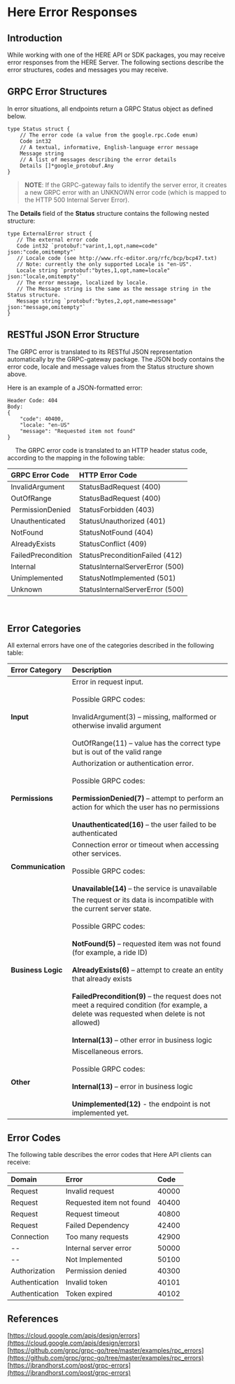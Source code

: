 # Here Error Responses #

## Introduction ##

While working with one of the HERE API or SDK packages, you may receive error responses from the HERE Server. The following sections describe the error structures, codes and messages you may receive.

<a name="GRPCErrorStructure"></a>
## GRPC Error Structures ##

In error situations, all endpoints return a GRPC Status object as defined below.

    type Status struct {
        // The error code (a value from the google.rpc.Code enum)
        Code int32
        // A textual, informative, English-language error message
        Message string
        // A list of messages describing the error details
        Details []*google_protobuf.Any
    }

>**NOTE**: If the GRPC-gateway fails to identify the server error, it creates a new GRPC error with an UNKNOWN error code (which is mapped to the HTTP 500 Internal Server Error).

The **Details** field of the **Status** structure contains the following nested structure:

    type ExternalError struct {
       // The external error code
       Code int32 `protobuf:"varint,1,opt,name=code" json:"code,omitempty"`
       // Locale code (see http://www.rfc-editor.org/rfc/bcp/bcp47.txt)
       // Note: currently the only supported Locale is "en-US". 
       Locale string `protobuf:"bytes,1,opt,name=locale" json:"locale,omitempty"`
       // The error message, localized by locale.
       // The Message string is the same as the message string in the Status structure.
       Message string `protobuf:"bytes,2,opt,name=message" json:"message,omitempty"`
    }

## RESTful JSON Error Structure ##

The GRPC error is translated to its RESTful JSON representation automatically by the GRPC-gateway package. The JSON body contains the error code, locale and message values from the Status structure shown above.

Here is an example of a JSON-formatted error:

    Header Code: 404
    Body:
    {
        "code": 40400,
        "locale: "en-US"
        "message": "Requested item not found"
    }
 
The GRPC error code is translated to an HTTP header status code, according to the mapping in the following table:

GRPC Error Code	| HTTP Error Code
:---------------|:----------------
InvalidArgument	|StatusBadRequest (400)
OutOfRange	|StatusBadRequest (400)
PermissionDenied	|StatusForbidden (403)
Unauthenticated	|StatusUnauthorized (401)
NotFound	|StatusNotFound (404)
AlreadyExists	|StatusConflict (409)
FailedPrecondition	|StatusPreconditionFailed (412)
Internal	|StatusInternalServerError (500)
Unimplemented	|StatusNotImplemented (501)
Unknown	|StatusInternalServerError (500)
 
## Error Categories ##

All external errors have one of the categories described in the following table:

Error Category	| Description
:---------------|:------------
**Input**	|	Error in request input.<br/><br/>Possible GRPC codes:<br/><br/>InvalidArgument(3) – missing, malformed or otherwise invalid argument<br/><br/>OutOfRange(11) – value has the correct type but is out of the valid range
**Permissions**|Authorization or authentication error.<br/><br/>Possible GRPC codes:<br/><br/>**PermissionDenied(7)** – attempt to perform an action for which the user has no permissions<br/><br/>**Unauthenticated(16)** – the user failed to be authenticated
**Communication** | Connection error or timeout when accessing other services.<br/><br/>Possible GRPC codes:<br/><br/>**Unavailable(14)** – the service is unavailable
**Business Logic** | The request or its data is incompatible with the current server state.<br/><br/>Possible GRPC codes:<br/><br/>**NotFound(5)** – requested item was not found (for example, a ride ID)<br/><br/>**AlreadyExists(6)** – attempt to create an entity that already exists<br/><br/>**FailedPrecondition(9)** – the request does not meet a required condition (for example, a delete was requested when delete is not allowed)<br/><br/>**Internal(13)** – other error in business logic
**Other** 	|	Miscellaneous errors.<br/><br/>Possible GRPC codes:<br/><br/>**Internal(13)** – error in business logic<br/><br/>**Unimplemented(12)** - the endpoint is not implemented yet.

## Error Codes ##

The following table describes the error codes that Here API clients can receive:

Domain|	Error|	Code
:-----|:-----|:------
Request	| Invalid request |	40000
Request	|Requested item not found|	40400
Request	|Request timeout|	40800
Request	|Failed Dependency	|42400
Connection	|Too many requests|	42900
--	|Internal server error|	50000
--	|Not Implemented|	50100
Authorization	|Permission denied	|40300
Authentication	|Invalid token|	40101
Authentication	|Token expired	|40102

## References ##

[https://cloud.google.com/apis/design/errors](https://cloud.google.com/apis/design/errors)
[https://github.com/grpc/grpc-go/tree/master/examples/rpc_errors](https://github.com/grpc/grpc-go/tree/master/examples/rpc_errors)
[https://jbrandhorst.com/post/grpc-errors](https://jbrandhorst.com/post/grpc-errors)
